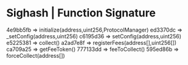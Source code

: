 # Sighash | Function Signature

4e9bb5fb => initialize(address,uint256,ProtocolManager)
ed3370dc => \_setConfig(address,uint256)
c6195d36 => setConfig(address,uint256)
e5225381 => collect()
a2ad7e8f => registerFees(address[],uint256[])
ca709a25 => getFeeToken()
777133dd => feeToCollect()
595ed86b => forceCollect(address[])
